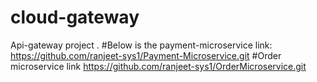 # cloud-gateway
Api-gateway project .
#Below is the payment-microservice link:
https://github.com/ranjeet-sys1/Payment-Microservice.git
#Order microservice link
https://github.com/ranjeet-sys1/OrderMicroservice.git
